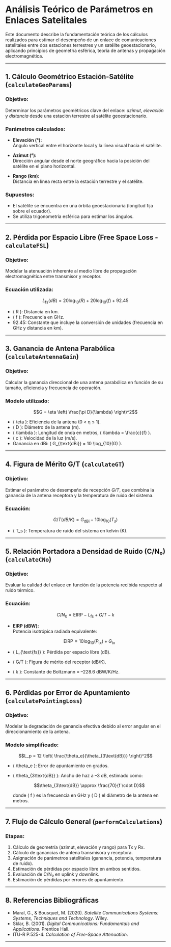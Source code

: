 
# Análisis Teórico de Parámetros en Enlaces Satelitales

Este documento describe la fundamentación teórica de los cálculos realizados para estimar el desempeño de un enlace de comunicaciones satelitales entre dos estaciones terrestres y un satélite geoestacionario, aplicando principios de geometría esférica, teoría de antenas y propagación electromagnética.

---

## 1. Cálculo Geométrico Estación-Satélite (`calculateGeoParams`)

### **Objetivo:**  
Determinar los parámetros geométricos clave del enlace: *azimut*, *elevación* y *distancia* desde una estación terrestre al satélite geoestacionario.

### **Parámetros calculados:**

- **Elevación (°):**  
  Ángulo vertical entre el horizonte local y la línea visual hacia el satélite.

- **Azimut (°):**  
  Dirección angular desde el norte geográfico hacia la posición del satélite en el plano horizontal.

- **Rango (km):**  
  Distancia en línea recta entre la estación terrestre y el satélite.

### **Supuestos:**
- El satélite se encuentra en una órbita geoestacionaria (longitud fija sobre el ecuador).
- Se utiliza trigonometría esférica para estimar los ángulos.

---

## 2. Pérdida por Espacio Libre (Free Space Loss - `calculateFSL`)

### **Objetivo:**  
Modelar la atenuación inherente al medio libre de propagación electromagnética entre transmisor y receptor.

### **Ecuación utilizada:**
```math
L_{\text{fs}}(dB) = 20 \log_{10}(R) + 20 \log_{10}(f) + 92.45
```

- \( R \): Distancia en km.  
- \( f \): Frecuencia en GHz.  
- 92.45: Constante que incluye la conversión de unidades (frecuencia en GHz y distancia en km).

---

## 3. Ganancia de Antena Parabólica (`calculateAntennaGain`)

### **Objetivo:**  
Calcular la ganancia direccional de una antena parabólica en función de su tamaño, eficiencia y frecuencia de operación.

### **Modelo utilizado:**
```math
G = \eta \left( \frac{\pi D}{\lambda} \right)^2
```

- \( \eta \): Eficiencia de la antena (0 < η ≤ 1).  
- \( D \): Diámetro de la antena (m).  
- \( \lambda \): Longitud de onda en metros, \( \lambda = \frac{c}{f} \).  
- \( c \): Velocidad de la luz (m/s).  
- Ganancia en dBi: \( G_{\text{dBi}} = 10 \log_{10}(G) \).

---

## 4. Figura de Mérito G/T (`calculateGT`)

### **Objetivo:**  
Estimar el parámetro de desempeño de recepción *G/T*, que combina la ganancia de la antena receptora y la temperatura de ruido del sistema.

### **Ecuación:**
```math
G/T (dB/K) = G_{\text{dBi}} - 10 \log_{10}(T_s)
```

- \( T_s \): Temperatura de ruido del sistema en kelvin (K).

---

## 5. Relación Portadora a Densidad de Ruido (C/N₀) (`calculateCNo`)

### **Objetivo:**  
Evaluar la calidad del enlace en función de la potencia recibida respecto al ruido térmico.

### **Ecuación:**
```math
C/N_0 = \text{EIRP} - L_{\text{fs}} + G/T - k
```

- **EIRP (dBW):**  
  Potencia isotrópica radiada equivalente:

  ```math
  \text{EIRP} = 10 \log_{10}(P_{\text{tx}}) + G_{\text{tx}}
  ```

- \( L_{\text{fs}} \): Pérdida por espacio libre (dB).  
- \( G/T \): Figura de mérito del receptor (dB/K).  
- \( k \): Constante de Boltzmann = –228.6 dBW/K/Hz.

---

## 6. Pérdidas por Error de Apuntamiento (`calculatePointingLoss`)

### **Objetivo:**  
Modelar la degradación de ganancia efectiva debido al error angular en el direccionamiento de la antena.

### **Modelo simplificado:**
```math
L_p = 12 \left( \frac{\theta_e}{\theta_{3\text{dB}}} \right)^2
```

- \( \theta_e \): Error de apuntamiento en grados.  
- \( \theta_{3\text{dB}} \): Ancho de haz a –3 dB, estimado como:

  ```math
  \theta_{3\text{dB}} \approx \frac{70}{f \cdot D}
  ```

  donde \( f \) es la frecuencia en GHz y \( D \) el diámetro de la antena en metros.

---

## 7. Flujo de Cálculo General (`performCalculations`)

### **Etapas:**

1. Cálculo de geometría (azimut, elevación y rango) para Tx y Rx.
2. Cálculo de ganancias de antena transmisora y receptora.
3. Asignación de parámetros satelitales (ganancia, potencia, temperatura de ruido).
4. Estimación de pérdidas por espacio libre en ambos sentidos.
5. Evaluación de C/N₀ en uplink y downlink.
6. Estimación de pérdidas por errores de apuntamiento.

---

## 8. Referencias Bibliográficas

- Maral, G., & Bousquet, M. (2020). *Satellite Communications Systems: Systems, Techniques and Technology*. Wiley.
- Sklar, B. (2001). *Digital Communications: Fundamentals and Applications*. Prentice Hall.
- ITU-R P.525-4. *Calculation of Free-Space Attenuation*.

---